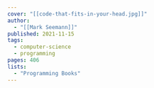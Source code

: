```yaml
---
cover: "[[code-that-fits-in-your-head.jpg]]"
author:
  - "[[Mark Seemann]]"
published: 2021-11-15
tags:
  - computer-science
  - programming
pages: 406
lists:
  - "Programming Books"
---
```

